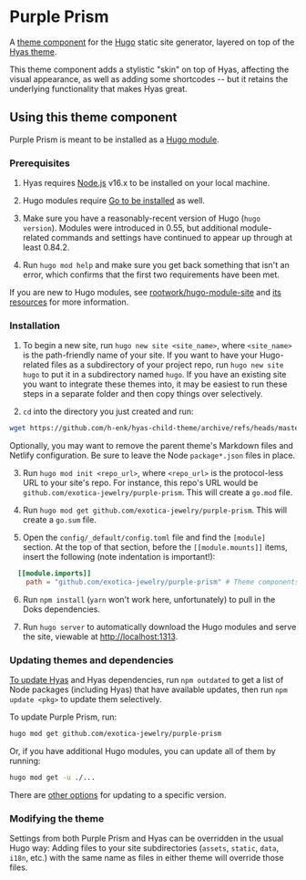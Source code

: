 # Purple Prism

A [theme component](https://gohugo.io/hugo-modules/theme-components/) for the
[Hugo](https://gohugo.io/) static site generator, layered on top of the
[Hyas theme](https://github.com/h-enk/hyas).

This theme component adds a stylistic "skin" on top of Hyas, affecting the
visual appearance, as well as adding some shortcodes -- but it retains the
underlying functionality that makes Hyas great.

## Using this theme component

Purple Prism is meant to be installed as a
[Hugo module](https://gohugo.io/hugo-modules/).

### Prerequisites

1. Hyas requires [Node.js](https://nodejs.org/) v16.x to be installed on your
   local machine.

2. Hugo modules require [Go to be installed](https://go.dev/dl/) as well.

3. Make sure you have a reasonably-recent version of Hugo (`hugo version`).
   Modules were introduced in 0.55, but additional module-related commands and
   settings have continued to appear up through at least 0.84.2.

4. Run `hugo mod help` and make sure you get back something that isn't an error,
   which confirms that the first two requirements have been met.

If you are new to Hugo modules, see
[rootwork/hugo-module-site](https://github.com/rootwork/hugo-module-site) and
[its resources](https://github.com/rootwork/hugo-module-site#additional-resources)
for more information.

### Installation

1. To begin a new site, run `hugo new site <site_name>`, where `<site_name>` is
   the path-friendly name of your site. If you want to have your Hugo-related
   files as a subdirectory of your project repo, run `hugo new site hugo` to put
   it in a subdirectory named `hugo`. If you have an existing site you want to
   integrate these themes into, it may be easiest to run these steps in a
   separate folder and then copy things over selectively.

2. `cd` into the directory you just created and run:

```sh
wget https://github.com/h-enk/hyas-child-theme/archive/refs/heads/master.zip -O master.zip && unzip master.zip && cp -a hyas-child-theme-master/* . && rm -rf hyas-child-theme-master && rm -f theme.toml && rm -f config.toml && rm master.zip
```

Optionally, you may want to remove the parent theme's Markdown files and Netlify
configuration. Be sure to leave the Node `package*.json` files in place.

3. Run `hugo mod init <repo_url>`, where `<repo_url>` is the protocol-less URL
   to your site's repo. For instance, this repo's URL would be
   `github.com/exotica-jewelry/purple-prism`. This will create a `go.mod` file.

4. Run `hugo mod get github.com/exotica-jewelry/purple-prism`. This will create
   a `go.sum` file.

5. Open the `config/_default/config.toml` file and find the `[module]` section.
   At the top of that section, before the `[[module.mounts]]` items, insert the
   following (note indentation is important!):

```toml
  [[module.imports]]
    path = "github.com/exotica-jewelry/purple-prism" # Theme components
```

6. Run `npm install` (`yarn` won't work here, unfortunately) to pull in the Doks
   dependencies.

7. Run `hugo server` to automatically download the Hugo modules and serve the
   site, viewable at [http://localhost:1313](http://localhost:1313).

### Updating themes and dependencies

[To update Hyas](https://gethyas.com/docs/help/how-to-update/) and Hyas
dependencies, run `npm outdated` to get a list of Node packages (including Hyas)
that have available updates, then run `npm update <pkg>` to update them
selectively.

To update Purple Prism, run:

```sh
hugo mod get github.com/exotica-jewelry/purple-prism
```

Or, if you have additional Hugo modules, you can update all of them by running:

```sh
hugo mod get -u ./...
```

There are
[other options](https://github.com/rootwork/hugo-module-site#updating-a-module)
for updating to a specific version.

### Modifying the theme

Settings from both Purple Prism and Hyas can be overridden in the usual Hugo
way: Adding files to your site subdirectories (`assets`, `static`, `data`,
`i18n`, etc.) with the same name as files in either theme will override those
files.
